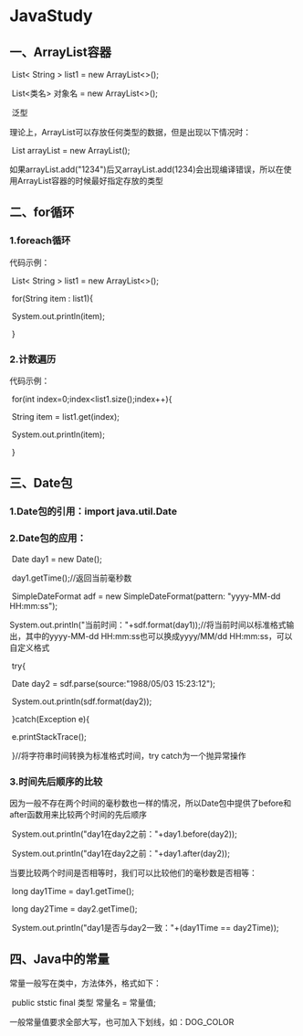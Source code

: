 # JavaStudy

## 一、ArrayList容器

​	List< String > list1 = new ArrayList<>();

​	List<类名> 对象名 = new ArrayList<>();

​	泛型

理论上，ArrayList可以存放任何类型的数据，但是出现以下情况时：

​	List arrayList = new ArrayList();

如果arrayList.add("1234")后又arrayList.add(1234)会出现编译错误，所以在使用ArrayList容器的时候最好指定存放的类型

## 二、for循环

### 1.foreach循环

代码示例：

​	List< String > list1 = new ArrayList<>();

​	for(String item : list1){

​		System.out.println(item);

​	}

### 2.计数遍历

代码示例：

​	for(int index=0;index<list1.size();index++){

​		String item = list1.get(index);

​		System.out.println(item);

​	}

## 三、Date包

### 1.Date包的引用：import java.util.Date

### 2.Date包的应用：

​	Date day1 = new Date();

​	day1.getTime();//返回当前毫秒数

​	SimpleDateFormat adf = new SimpleDateFormat(pattern: "yyyy-MM-dd HH:mm:ss");

​	System.out.println("当前时间："+sdf.format(day1));//将当前时间以标准格式输出，其中的yyyy-MM-dd HH:mm:ss也可以换成yyyy/MM/dd HH:mm:ss，可以自定义格式

​	try{

​		Date day2 = sdf.parse(source:"1988/05/03 15:23:12");

​		System.out.println(sdf.format(day2));

​	}catch(Exception e){

​		e.printStackTrace();

​	}//将字符串时间转换为标准格式时间，try catch为一个抛异常操作

### 3.时间先后顺序的比较

因为一般不存在两个时间的毫秒数也一样的情况，所以Date包中提供了before和after函数用来比较两个时间的先后顺序

​	System.out.println("day1在day2之前："+day1.before(day2));

​	System.out.println("day1在day2之前："+day1.after(day2));

当要比较两个时间是否相等时，我们可以比较他们的毫秒数是否相等：

​	long day1Time = day1.getTime();

​	long day2Time = day2.getTime();

​	System.out.println("day1是否与day2一致："+(day1Time == day2Time));

## 四、Java中的常量

常量一般写在类中，方法体外，格式如下：

​	public ststic final 类型 常量名 = 常量值;

一般常量值要求全部大写，也可加入下划线，如：DOG_COLOR

​	
